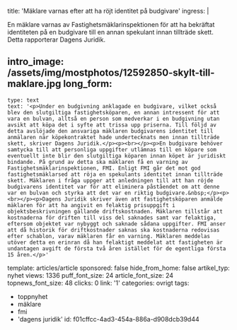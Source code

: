 title: 'Mäklare varnas efter att ha röjt identitet på budgivare'
ingress: |
  <p>En mäklare varnas av Fastighetsmäklarinspektionen för att ha bekräftat identiteten på en budgivare till en annan spekulant innan tillträde skett. Detta rapporterar Dagens Juridik.
  </p>
  
intro_image: /assets/img/mostphotos/12592850-skylt-till-maklare.jpg
long_form:
  -
    type: text
    text: '<p>Under en budgivning anklagade en budgivare, vilket också blev den slutgiltiga fastighetsköparen, en annan intressent för att vara en bulvan, alltså en person som medverkar i en budgivning utan avsikt att köpa det i syfte att trissa upp priserna. Till följd av detta avslöjade den ansvariga mäklaren budgivarens identitet till anmälaren när köpekontraktet hade undertecknats men innan tillträde skett, skriver Dagens Juridik.</p><p><br></p><p>En budgivare behöver samtycka till att personliga uppgifter utlämnas till en köpare som eventuellt inte blir den slutgiltiga köparen innan köpet är juridiskt bindande. På grund av detta ska mäklaren få en varning av Fastighetsmäklarinspektionen, FMI. Enligt FMI går det mot god fastighetsmäklarsed att röja en spekulants identitet innan tillträde skett. Mäklaren i fråga uppger att anledningen till att han röjde budgivarens identitet var för att eliminera påståendet om att denne var en bulvan och styrka att det var en riktig budgivare.&nbsp;</p><p><br></p><p>Dagens Juridik skriver även att fastighetsköparen anmälde mäklaren för att ha angivit en felaktig prisuppgift i objektsbeskrivningen gällande driftskostnaden. Mäklaren tillstår att kostnaderna för driften till viss del saknades samt var felaktiga, eftersom objektet var nybyggt och saknade sådana uppgifter. FMI anser att då historik för driftkostnader saknas ska kostnaderna redovisas efter schablon, varav mäklaren får en varning. Mäklaren meddelas utöver detta en erinran då han felaktigt meddelat att fastigheten är undantagen avgift de första två åren istället för de egentliga första 15 åren.</p>'
template: articles/article
sponsored: false
hide_from_home: false
artikel_typ: nyhet
views: 1336
puff_font_size: 24
article_font_size: 24
topnews_font_size: 48
clicks: 0
link: '1'
categories: ovrigt
tags:
  - toppnyhet
  - mäklare
  - fmi
  - 'dagens juridik'
id: f01cffcc-4ad3-454a-886a-d908dcb39d44
